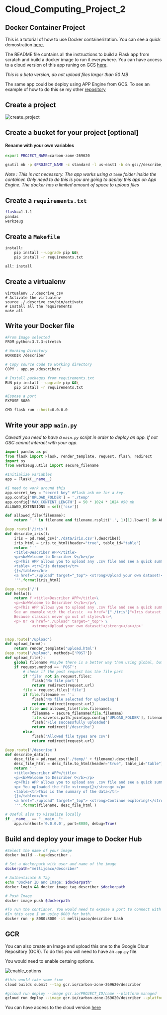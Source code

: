 # Cloud_Computing_Project_2
## Docker Container Project

This is a tutorial of how to use Docker containerization. You can see a quick demostration [here.](https://youtu.be/0v3HIwOZ064)

The README file contains all the instructions to build a Flask app from scratch and build a docker image to run it everywhere.
You can have access to a cloud version of this app runing on GCS [here](https://describer-ions6p5noa-ue.a.run.app).

*This is a beta version, do not upload files larger than 50 MB*

The same app could be deploy using APP Engine from GCS. To see an example of how to do this se my other [repository](https://github.com/joaquinmenendez/Cloud_Computing_Project_1)


## Create a project
![create_project](https://user-images.githubusercontent.com/43391630/75630460-f32acd00-5bb8-11ea-8a74-4484a66f9223.png)

## Create a bucket for your project [optional]
#### Rename with your own variables
```bash
export PROJECT_NAME=carbon-zone-269620

gsutil mb -p $PROJECT_NAME -c standard -l us-east1 -b on gs://describe_csv_bucket/
```
*Note : This is not necessary. The app works using a `temp` folder inside the container.
 Only need to do this is you are going to deploy this app on App Engine. The docker has a limited amount of space to upload files*

## Create a `requirements.txt`
```bash
flask==1.1.1
pandas
werkzeug
```

## Create a `Makefile`
```bash
install:
	pip install --upgrade pip &&\
	pip install -r requirements.txt

all: install
```

## Create a virtualenv
```
virtualenv ./.descrive_csv
# Activate the virtualenv
source ./.descrive_csv/bin/activate
# Install all the requirements
make all
```

## Write your Docker file
```bash
#From Image selected
FROM python:3.7.3-stretch

# Working Directory
WORKDIR /describer

# Copy source code to working directory
COPY . app.py /describer/

# Install packages from requirements.txt
RUN pip install --upgrade pip &&\
    pip install -r requirements.txt

#Espose a port
EXPOSE 8080

CMD flask run --host=0.0.0.0
```

## Write your app `main.py`
*Caveat! you need to have a `main.py` script in order to deploy an app. If not GSC cannot interact with your app.*

```python
import pandas as pd
from flask import Flask, render_template, request, flash, redirect
import os
from werkzeug.utils import secure_filename

#Initialize variables
app = Flask(__name__)

#I need to work around this
app.secret_key = "secret key" #Flask ask me for a key. 
app.config['UPLOAD_FOLDER'] = './temp'
app.config['MAX_CONTENT_LENGTH'] = 50 * 1024 * 1024 #50 mb 
ALLOWED_EXTENSIONS = set(['csv'])

def allowed_file(filename):
	return '.' in filename and filename.rsplit('.', 1)[1].lower() in ALLOWED_EXTENSIONS

@app.route('/iris')
def describe_iris():
    iris = pd.read_csv('./data/iris.csv').describe()
    iris_html = iris.to_html(header="true", table_id="table")
    return '''
    <title>Describer APP</title>
    <p><b>Welcome to Describer ©</b></p>
    <p>This APP allows you to upload any .csv file and see a quick summary of the data inside.</p>
    <table> <tr>Iris dataset</tr>
    {}</table></br>
    <a href="./upload" target="_top"> <strong>Upload your own dataset!</strong></a>
    '''.format(iris_html)

@app.route('/')
def hello():
    return f'<title>Describer APP</title>\
    <p><b>Welcome to Describer ©</b></p>\
    <p>This APP allows you to upload any .csv file and see a quick summary of the data inside.</p>\
    See an example with the classic  <a href="{"./iris"}">Iris dataset.</a> </br>\
    Because classics never go out of style</br>\
    <p> Or <a href="./upload" target="_top"> \
            <strong>Upload your own dataset!</strong></a></p>'


@app.route('/upload')
def upload_form():
	return render_template('upload.html')
@app.route('/upload', methods=['POST'])
def upload_file():
	global filename #maybe there is a better way than using global, but it's the easier way now
	if request.method == 'POST':
        # check if the post request has the file part
		if 'file' not in request.files:
			flash('No file part')
			return redirect(request.url)
		file = request.files['file']
		if file.filename == '':
			flash('No file selected for uploading')
			return redirect(request.url)
		if file and allowed_file(file.filename):
			filename = secure_filename(file.filename) 
			file.save(os.path.join(app.config['UPLOAD_FOLDER'], filename))
			flash('File successfully uploaded')
			return redirect('/describe')
		else:
			flash('Allowed file types are csv')
			return redirect(request.url)

@app.route('/describe')
def describe_data():
    desc_file = pd.read_csv('./temp/' + filename).describe()
    desc_file_html = desc_file.to_html(header="true", table_id="table")
    return '''
    <title>Describer APP</title>
    <p><b>Welcome to Describer ©</b></p>
    <p>This APP allows you to upload any .csv file and see a quick summary of the data inside.</p>
    <p> You uploaded the file <strong>{}</strong> </p>
    <table><tr>This is the summary of the data</tr>
    {}</table></br>
    <a href="./upload" target="_top"> <strong>Continue exploring!</strong></a>
    '''.format(filename, desc_file_html )

# Useful also to visualize locally
if __name__ == "__main__":
    app.run(host='0.0.0.0', port=8080, debug=True)
```
## Build and deploy your image to Docker Hub
```bash
#Select the name of your image
docker build --tag=describer .

# Set a dockerpath with user and name of the image
dockerpath="mellijoaco/describer"

# Authenticate & Tag
echo "Docker ID and Image: $dockerpath"
docker login && docker image tag describer $dockerpath

# Push Image
docker image push $dockerpath 

#To run the contianer. You would need to expose a port to connect with the docker port.
#In this case I am using 8080 for both.
docker run -p 8080:8080 -it mellijoaco/describer bash       
```

## GCR
You can also create an Image and upload this one to the Google Clour Repository (GCR). 
To do this you will need to have an `app.py` file.

You would need to enable certaing options.

![enable_options](https://user-images.githubusercontent.com/43391630/75631313-b1e9eb80-5bbf-11ea-849d-bac67488b5be.png)

```bash
#this would take some time
cloud builds submit --tag gcr.io/carbon-zone-269620/describer

#gcloud run deploy --image gcr.io/PROJECT_ID/name --platform managed
gcloud run deploy --image gcr.io/carbon-zone-269620/describer --platform managed
```
You can have access to the cloud version [here](https://describer-ions6p5noa-ue.a.run.app)
